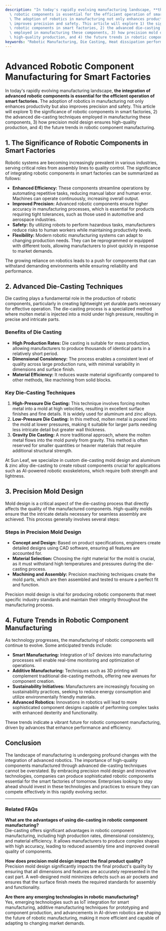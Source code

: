 ```yaml
---
description: "In today's rapidly evolving manufacturing landscape, **the integration of advanced\
  \ robotic components is essential for the efficient operation of smart factories.**\
  \ The adoption of robotics in manufacturing not only enhances productivity but also\
  \ improves precision and safety. This article will explore 1) the significance of\
  \ robotic components in smart factories, 2) the advanced die-casting techniques\
  \ employed in manufacturing these components, 3) how precision mold design ensures\
  \ high-quality production, and 4) the future trends in robotic component manufacturing."
keywords: "Robotic Manufacturing, Die Casting, Heat dissipation performance, Die casting process"
---
```

# Advanced Robotic Component Manufacturing for Smart Factories  

  

In today's rapidly evolving manufacturing landscape, **the integration of advanced robotic components is essential for the efficient operation of smart factories.** The adoption of robotics in manufacturing not only enhances productivity but also improves precision and safety. This article will explore 1) the significance of robotic components in smart factories, 2) the advanced die-casting techniques employed in manufacturing these components, 3) how precision mold design ensures high-quality production, and 4) the future trends in robotic component manufacturing.

## 1. The Significance of Robotic Components in Smart Factories  

Robotic systems are becoming increasingly prevalent in various industries, serving critical roles from assembly lines to quality control. The significance of integrating robotic components in smart factories can be summarized as follows:

- **Enhanced Efficiency:** These components streamline operations by automating repetitive tasks, reducing manual labor and human error. Machines can operate continuously, increasing overall output.
- **Improved Precision:** Advanced robotic components ensure higher accuracy in manufacturing processes, which is essential for products requiring tight tolerances, such as those used in automotive and aerospace industries.
- **Safety:** By utilizing robots to perform hazardous tasks, manufacturers reduce risks to human workers while maintaining productivity levels.
- **Flexibility:** Modern robotic manufacturing systems can adapt to changing production needs. They can be reprogrammed or equipped with different tools, allowing manufacturers to pivot quickly in response to market demands.

The growing reliance on robotics leads to a push for components that can withstand demanding environments while ensuring reliability and performance.

## 2. Advanced Die-Casting Techniques  

Die casting plays a fundamental role in the production of robotic components, particularly in creating lightweight yet durable parts necessary for effective operation. The die-casting process is a specialized method where molten metal is injected into a mold under high pressure, resulting in precise and intricate parts.

### Benefits of Die Casting

- **High Production Rates:** Die casting is suitable for mass production, allowing manufacturers to produce thousands of identical parts in a relatively short period.
- **Dimensional Consistency:** The process enables a consistent level of quality across large production runs, with minimal variability in dimensions and surface finish.
- **Material Efficiency:** It reduces waste material significantly compared to other methods, like machining from solid blocks.
  
### Key Die-Casting Techniques

1. **High-Pressure Die Casting:** This technique involves forcing molten metal into a mold at high velocities, resulting in excellent surface finishes and fine details. It is widely used for aluminum and zinc alloys.
2. **Low-Pressure Die Casting:** In this method, molten metal is poured into the mold at lower pressures, making it suitable for larger parts needing less intricate detail but greater wall thickness.
3. **Gravity Die Casting:** A more traditional approach, where the molten metal flows into the mold purely from gravity. This method is often reserved for smaller quantities or heavier materials that require additional structural strength.

At Sun Leaf, we specialize in custom die-casting mold design and aluminum & zinc alloy die-casting to create robust components crucial for applications such as AI-powered robotic exoskeletons, which require both strength and lightness.

## 3. Precision Mold Design  

Mold design is a critical aspect of the die-casting process that directly affects the quality of the manufactured components. High-quality molds ensure that the intricate details necessary for seamless assembly are achieved. This process generally involves several steps:

### Steps in Precision Mold Design

- **Concept and Design:** Based on product specifications, engineers create detailed designs using CAD software, ensuring all features are accounted for.
- **Material Selection:** Choosing the right material for the mold is crucial, as it must withstand high temperatures and pressures during the die-casting process.
- **Machining and Assembly:** Precision machining techniques create the mold parts, which are then assembled and tested to ensure a perfect fit and function.

Precision mold design is vital for producing robotic components that meet specific industry standards and maintain their integrity throughout the manufacturing process.
  
## 4. Future Trends in Robotic Component Manufacturing  

As technology progresses, the manufacturing of robotic components will continue to evolve. Some anticipated trends include:

- **Smart Manufacturing:** Integration of IoT devices into manufacturing processes will enable real-time monitoring and optimization of operations.
- **Additive Manufacturing:** Techniques such as 3D printing will complement traditional die-casting methods, offering new avenues for component creation.
- **Sustainability Initiatives:** Manufacturers are increasingly focusing on sustainability practices, seeking to reduce energy consumption and utilize environmentally friendly materials.
- **Advanced Robotics:** Innovations in robotics will lead to more sophisticated component designs capable of performing complex tasks with enhanced dexterity and functionality.

These trends indicate a vibrant future for robotic component manufacturing, driven by advances that enhance performance and efficiency.

## Conclusion  

The landscape of manufacturing is undergoing profound changes with the integration of advanced robotics. The importance of high-quality components manufactured through advanced die-casting techniques cannot be overstated. By embracing precision mold design and innovative technologies, companies can produce sophisticated robotic components essential for the smart factories of tomorrow. Enterprises looking to stay ahead should invest in these technologies and practices to ensure they can compete effectively in this rapidly evolving sector.

---

### Related FAQs  

**What are the advantages of using die-casting in robotic component manufacturing?**  
Die-casting offers significant advantages in robotic component manufacturing, including high production rates, dimensional consistency, and material efficiency. It allows manufacturers to produce complex shapes with high accuracy, leading to reduced assembly time and improved overall quality of components.

**How does precision mold design impact the final product quality?**  
Precision mold design significantly impacts the final product's quality by ensuring that all dimensions and features are accurately represented in the cast part. A well-designed mold minimizes defects such as air pockets and ensures that the surface finish meets the required standards for assembly and functionality.

**Are there any emerging technologies in robotic manufacturing?**  
Yes, emerging technologies such as IoT integration for smart manufacturing, additive manufacturing techniques for prototyping and component production, and advancements in AI-driven robotics are shaping the future of robotic manufacturing, making it more efficient and capable of adapting to changing market demands.
